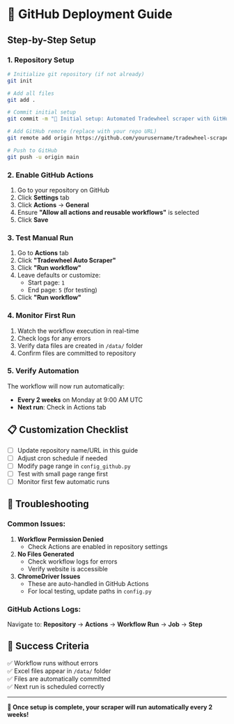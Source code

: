 # 🚀 GitHub Deployment Guide

## Step-by-Step Setup

### 1. Repository Setup

```bash
# Initialize git repository (if not already)
git init

# Add all files
git add .

# Commit initial setup
git commit -m "🎉 Initial setup: Automated Tradewheel scraper with GitHub Actions"

# Add GitHub remote (replace with your repo URL)
git remote add origin https://github.com/yourusername/tradewheel-scraper.git

# Push to GitHub
git push -u origin main
```

### 2. Enable GitHub Actions

1. Go to your repository on GitHub
2. Click **Settings** tab
3. Click **Actions** → **General**
4. Ensure **"Allow all actions and reusable workflows"** is selected
5. Click **Save**

### 3. Test Manual Run

1. Go to **Actions** tab
2. Click **"Tradewheel Auto Scraper"**
3. Click **"Run workflow"**
4. Leave defaults or customize:
   - Start page: `1`
   - End page: `5` (for testing)
5. Click **"Run workflow"**

### 4. Monitor First Run

1. Watch the workflow execution in real-time
2. Check logs for any errors
3. Verify data files are created in `/data/` folder
4. Confirm files are committed to repository

### 5. Verify Automation

The workflow will now run automatically:

- **Every 2 weeks** on Monday at 9:00 AM UTC
- **Next run**: Check in Actions tab

## 📋 Customization Checklist

- [ ] Update repository name/URL in this guide
- [ ] Adjust cron schedule if needed
- [ ] Modify page range in `config_github.py`
- [ ] Test with small page range first
- [ ] Monitor first few automatic runs

## 🔧 Troubleshooting

### Common Issues:

1. **Workflow Permission Denied**
   - Check Actions are enabled in repository settings
2. **No Files Generated**
   - Check workflow logs for errors
   - Verify website is accessible
3. **ChromeDriver Issues**
   - These are auto-handled in GitHub Actions
   - For local testing, update paths in `config.py`

### GitHub Actions Logs:

Navigate to: **Repository** → **Actions** → **Workflow Run** → **Job** → **Step**

## 🎯 Success Criteria

✅ Workflow runs without errors  
✅ Excel files appear in `/data/` folder  
✅ Files are automatically committed  
✅ Next run is scheduled correctly

---

**🎉 Once setup is complete, your scraper will run automatically every 2 weeks!**
